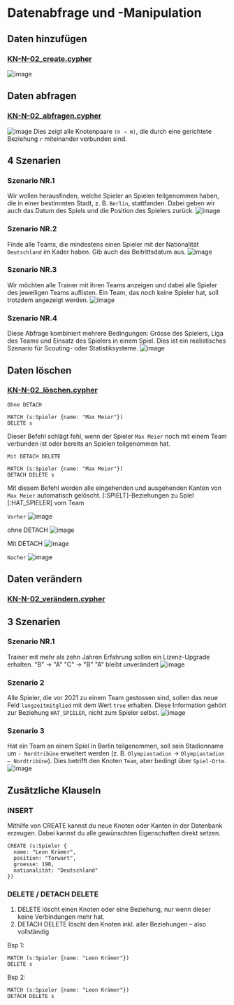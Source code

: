 # Datenabfrage und -Manipulation

## Daten hinzufügen
### [KN-N-02_create.cypher](neo4j_create.cypher)

![image](./Bilder/Bild-1.png)

## Daten abfragen
### [KN-N-02_abfragen.cypher](neo4j_abfragen.cypher)

![image](./Bilder/Bild-2.png)
Dies zeigt alle Knotenpaare `(n → m)`, die durch eine gerichtete Beziehung `r` miteinander verbunden sind.

## 4 Szenarien
### Szenario NR.1
Wir wollen herausfinden, welche Spieler an Spielen teilgenommen haben, die in einer bestimmten Stadt, z. B. `Berlin`, stattfanden. Dabei geben wir auch das Datum des Spiels und die Position des Spielers zurück.
![image](./Bilder/Bild-3.png)

### Szenario NR.2
Finde alle Teams, die mindestens einen Spieler mit der Nationalität `Deutschland` im Kader haben. Gib auch das Beitrittsdatum aus.
![image](./Bilder/Bild-4.png)

### Szenario NR.3
Wir möchten alle Trainer mit ihren Teams anzeigen und dabei alle Spieler des jeweiligen Teams auflisten. Ein Team, das noch keine Spieler hat, soll trotzdem angezeigt werden.
![image](./Bilder/Bild-5.png)

### Szenario NR.4
Diese Abfrage kombiniert mehrere Bedingungen: Grösse des Spielers, Liga des Teams und Einsatz des Spielers in einem Spiel. Dies ist ein realistisches Szenario für Scouting- oder Statistiksysteme.
![image](./Bilder/Bild-6.png)

## Daten löschen
### [KN-N-02_löschen.cypher](neo4j_löschen.cypher)

`Ohne DETACH`
```
MATCH (s:Spieler {name: "Max Meier"})
DELETE s
```
Dieser Befehl schlägt fehl, wenn der Spieler `Max Meier` noch mit einem Team verbunden ist oder bereits an Spielen teilgenommen hat.

`Mit DETACH DELETE`
```
MATCH (s:Spieler {name: "Max Meier"})
DETACH DELETE s
```
Mit diesem Befehl werden alle eingehenden und ausgehenden Kanten von `Max Meier` automatisch gelöscht.
[:SPIELT]-Beziehungen zu Spiel
[:HAT_SPIELER] vom Team

`Vorher`
![image](./Bilder/Bild-7.png)

ohne DETACH
![image](./Bilder/Bild-8.png)

Mit DETACH
![image](./Bilder/Bild-9.png)

`Nacher`
![image](./Bilder/Bild-10.png)

## Daten verändern
### [KN-N-02_verändern.cypher](neo4j_verändern.cypher)

## 3 Szenarien
### Szenario NR.1
Trainer mit mehr als zehn Jahren Erfahrung sollen ein Lizenz-Upgrade erhalten.
"B" → "A"
"C" → "B"
"A" bleibt unverändert
![image](./Bilder/Bild-11.png)

### Szenario 2
Alle Spieler, die vor 2021 zu einem Team gestossen sind, sollen das neue Feld `langzeitmitglied` mit dem Wert `true` erhalten. Diese Information gehört zur Beziehung `HAT_SPIELER`, nicht zum Spieler selbst.
![image](./Bilder/Bild-12.png)

### Szenario 3
Hat ein Team an einem Spiel in Berlin teilgenommen, soll sein Stadionname um `- Nordtribüne` erweitert werden (z. B. `Olympiastadion` → `Olympiastadion – Nordtribüne`). Dies betrifft den Knoten `Team`, aber bedingt über `Spiel-Orte`.
![image](./Bilder/Bild-13.png)

## Zusätzliche Klauseln
###  INSERT

Mithilfe von CREATE kannst du neue Knoten oder Kanten in der Datenbank erzeugen. Dabei kannst du alle gewünschten Eigenschaften direkt setzen.

```
CREATE (s:Spieler {
  name: "Leon Krämer",
  position: "Torwart",
  groesse: 190,
  nationalität: "Deutschland"
})
```

### DELETE / DETACH DELETE

1. DELETE löscht einen Knoten oder eine Beziehung, nur wenn dieser keine Verbindungen mehr hat.
2. DETACH DELETE löscht den Knoten inkl. aller Beziehungen – also vollständig

Bsp 1: 
```
MATCH (s:Spieler {name: "Leon Krämer"})
DELETE s
```

Bsp 2: 
```
MATCH (s:Spieler {name: "Leon Krämer"})
DETACH DELETE s
```